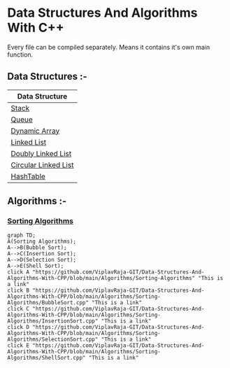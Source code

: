 
# Data Structures And Algorithms With C++

Every file can be compiled separately.
Means it contains it's own main function.

## Data Structures :-

| Data Structure                                                    |
| ----------------------------------------------------------------- |
| [Stack](https://github.com/ViplavRaja-GIT/Data-Structures-And-Algorithms-With-CPP/blob/main/Data-Structures/Stack/Stack.cpp) |
| [Queue](https://github.com/ViplavRaja-GIT/Data-Structures-And-Algorithms-With-CPP/blob/main/Data-Structures/Queue/Queue.cpp) |
| [Dynamic Array](https://github.com/ViplavRaja-GIT/Data-Structures-And-Algorithms-With-CPP/blob/main/Data-Structures/DynamicArray/DynamicArray.cpp) |
| [Linked List](https://github.com/ViplavRaja-GIT/Data-Structures-And-Algorithms-With-CPP/blob/main/Data-Structures/LinkedList) |
| [Doubly Linked List](https://github.com/ViplavRaja-GIT/Data-Structures-And-Algorithms-With-CPP/blob/main/Data-Structures/DoublyLinkedList/DoublyLinkedList.cpp) |
| [Circular Linked List](https://github.com/ViplavRaja-GIT/Data-Structures-And-Algorithms-With-CPP/blob/main/Data-Structures/CircularLinkedList/CircularLinkedList.cpp) |
| [HashTable](https://github.com/ViplavRaja-GIT/Data-Structures-And-Algorithms-With-CPP/blob/main/Data-Structures/HashTable) |

## Algorithms :-
### [Sorting Algorithms](https://github.com/ViplavRaja-GIT/Data-Structures-And-Algorithms-With-CPP/blob/main/Algorithms/Sorting-Algorithms)
```mermaid
graph TD; 
A(Sorting Algorithms); 
A-->B(Bubble Sort);
A-->C(Insertion Sort);
A-->D(Selection Sort);
A-->E(Shell Sort);
click A "https://github.com/ViplavRaja-GIT/Data-Structures-And-Algorithms-With-CPP/blob/main/Algorithms/Sorting-Algorithms" "This is a link"
click B "https://github.com/ViplavRaja-GIT/Data-Structures-And-Algorithms-With-CPP/blob/main/Algorithms/Sorting-Algorithms/BubbleSort.cpp" "This is a link"
click C "https://github.com/ViplavRaja-GIT/Data-Structures-And-Algorithms-With-CPP/blob/main/Algorithms/Sorting-Algorithms/InsertionSort.cpp" "This is a link"
click D "https://github.com/ViplavRaja-GIT/Data-Structures-And-Algorithms-With-CPP/blob/main/Algorithms/Sorting-Algorithms/SelectionSort.cpp" "This is a link"
click E "https://github.com/ViplavRaja-GIT/Data-Structures-And-Algorithms-With-CPP/blob/main/Algorithms/Sorting-Algorithms/ShellSort.cpp" "This is a link"
```
